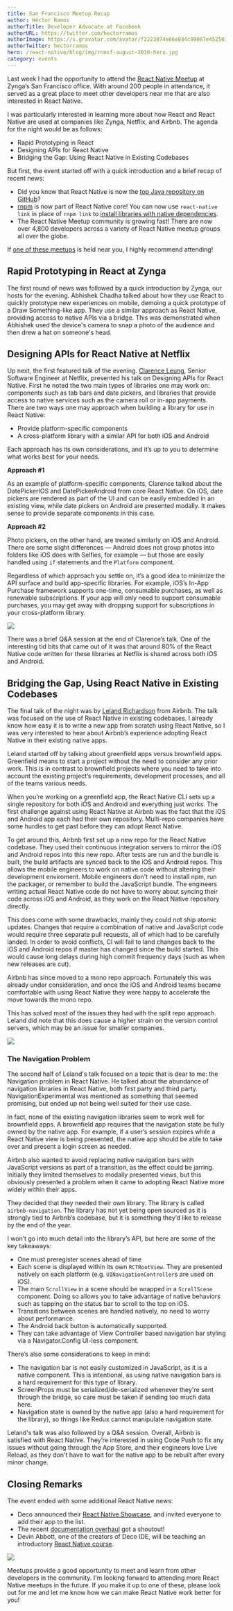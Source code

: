 ```yaml
---
title: San Francisco Meetup Recap
author: Héctor Ramos
authorTitle: Developer Advocate at Facebook
authorURL: https://twitter.com/hectorramos
authorImage: https://s.gravatar.com/avatar/f2223874e66e884c99087e452501f2da?s=128
authorTwitter: hectorramos
hero: /react-native/blog/img/rnmsf-august-2016-hero.jpg
category: events
---
```


Last week I had the opportunity to attend the [React Native Meetup](https://www.meetup.com/React-Native-San-Francisco/photos/27168649/#452793854) at Zynga’s San Francisco office. With around 200 people in attendance, it served as a great place to meet other developers near me that are also interested in React Native.

I was particularly interested in learning more about how React and React Native are used at companies like Zynga, Netflix, and Airbnb. The agenda for the night would be as follows:

* Rapid Prototyping in React
* Designing APIs for React Native
* Bridging the Gap: Using React Native in Existing Codebases

But first, the event started off with a quick introduction and a brief recap of recent news:

* Did you know that React Native is now the [top Java repository on GitHub](https://twitter.com/jamespearce/status/759637111880359937)?
* [rnpm](https://github.com/rnpm/rnpm) is now part of React Native core! You can now use `react-native link` in place of `rnpm link` to [install libraries with native dependencies](https://facebook.github.io/react-native/docs/linking-libraries-ios.html).
* The React Native Meetup community is growing fast! There are now over 4,800 developers across a variety of React Native meetup groups all over the globe.

If [one of these meetups](https://www.meetup.com/find/?allMeetups=false&keywords=react+native&radius=Infinity&userFreeform=San+Francisco%2C+CA&mcId=z94105&mcName=San+Francisco%2C+CA&sort=recommended&eventFilter=mysugg) is held near you, I highly recommend attending!

## Rapid Prototyping in React at Zynga

The first round of news was followed by a quick introduction by Zynga, our hosts for the evening. Abhishek Chadha talked about how they use React to quickly prototype new experiences on mobile, demoing a quick prototype of a Draw Something-like app. They use a similar approach as React Native, providing access to native APIs via a bridge. This was demonstrated when Abhishek used the device's camera to snap a photo of the audience and then drew a hat on someone's head.

## Designing APIs for React Native at Netflix

Up next, the first featured talk of the evening. [Clarence Leung](https://twitter.com/clarler), Senior Software Engineer at Netflix, presented his talk on Designing APIs for React Native. First he noted the two main types of libraries one may work on: components such as tab bars and date pickers, and libraries that provide access to native services such as the camera roll or in-app payments. There are two ways one may approach when building a library for use in React Native:

* Provide platform-specific components
* A cross-platform library with a similar API for both iOS and Android

Each approach has its own considerations, and it’s up to you to determine what works best for your needs.

**Approach #1**

As an example of platform-specific components, Clarence talked about the DatePickerIOS and DatePickerAndroid from core React Native. On iOS, date pickers are rendered as part of the UI and can be easily embedded in an existing view, while date pickers on Android are presented modally. It makes sense to provide separate components in this case.

**Approach #2**

Photo pickers, on the other hand, are treated similarly on iOS and Android. There are some slight differences — Android does not group photos into folders like iOS does with Selfies, for example — but those are easily handled using `if` statements and the `Platform` component.

Regardless of which approach you settle on, it’s a good idea to minimize the API surface and build app-specific libraries. For example, iOS’s In-App Purchase framework supports one-time, consumable purchases, as well as renewable subscriptions. If your app will only need to support consumable purchases, you may get away with dropping support for subscriptions in your cross-platform library.

![](/react-native/blog/img/rnmsf-august-2016-netflix.jpg)

There was a brief Q&A session at the end of Clarence’s talk. One of the interesting tid bits that came out of it was that around 80% of the React Native code written for these libraries at Netflix is shared across both iOS and Android.

## Bridging the Gap, Using React Native in Existing Codebases

The final talk of the night was by [Leland Richardson](https://twitter.com/intelligibabble) from Airbnb. The talk was focused on the use of React Native in existing codebases. I already know how easy it is to write a new app from scratch using React Native, so I was very interested to hear about Airbnb’s experience adopting React Native in their existing native apps.

Leland started off by talking about greenfield apps versus brownfield apps. Greenfield means to start a project without the need to consider any prior work. This is in contrast to brownfield projects where you need to take into account the existing project’s requirements, development processes, and all of the teams various needs.

When you’re working on a greenfield app, the React Native CLI sets up a single repository for both iOS and Android and everything just works. The first challenge against using React Native at Airbnb was the fact that the iOS and Android app each had their own repository. Multi-repo companies have some hurdles to get past before they can adopt React Native.

To get around this, Airbnb first set up a new repo for the React Native codebase. They used their continuous integration servers to mirror the iOS and Android repos into this new repo. After tests are run and the bundle is built, the build artifacts are synced back to the iOS and Android repos. This allows the mobile engineers to work on native code without altering their development enviroment. Mobile engineers don't need to install npm, run the packager, or remember to build the JavaScript bundle. The engineers writing actual React Native code do not have to worry about syncing their code across iOS and Android, as they work on the React Native repository directly.

This does come with some drawbacks, mainly they could not ship atomic updates. Changes that require a combination of native and JavaScript code would require three separate pull requests, all of which had to be carefully landed. In order to avoid conflicts, CI will fail to land changes back to the iOS and Android repos if master has changed since the build started. This would cause long delays during high commit frequency days (such as when new releases are cut).

Airbnb has since moved to a mono repo approach. Fortunately this was already under consideration, and once the iOS and Android teams became comfortable with using React Native they were happy to accelerate the move towards the mono repo.

This has solved most of the issues they had with the split repo approach. Leland did note that this does cause a higher strain on the version control servers, which may be an issue for smaller companies.

![](/react-native/blog/img/rnmsf-august-2016-airbnb.jpg)

### The Navigation Problem

The second half of Leland's talk focused on a topic that is dear to me: the Navigation problem in React Native. He talked about the abundance of navigation libraries in React Native, both first party and third party. NavigationExperimental was mentioned as something that seemed promising, but ended up not being well suited for their use case.

In fact, none of the existing navigation libraries seem to work well for brownfield apps. A brownfield app requires that the navigation state be fully owned by the native app. For example, if a user’s session expires while a React Native view is being presented, the native app should be able to take over and present a login screen as needed.

Airbnb also wanted to avoid replacing native navigation bars with JavaScript versions as part of a transition, as the effect could be jarring. Initially they limited themselves to modally presented views, but this obviously presented a problem when it came to adopting React Native more widely within their apps.

They decided that they needed their own library. The library is called `airbnb-navigation`. The library has not yet being open sourced as it is strongly tied to Airbnb’s codebase, but it is something they’d like to release by the end of the year.

I won’t go into much detail into the library’s API, but here are some of the key takeaways:

* One must preregister scenes ahead of time
* Each scene is displayed within its own `RCTRootView`. They are presented natively on each platform (e.g. `UINavigationController`s are used on iOS).
* The main `ScrollView` in a scene should be wrapped in a `ScrollScene` component. Doing so allows you to take advantage of native behaviors such as tapping on the status bar to scroll to the top on iOS.
* Transitions between scenes are handled natively, no need to worry about performance.
* The Android back button is automatically supported.
* They can take advantage of View Controller based navigation bar styling via a Navigator.Config UI-less component.

There’s also some considerations to keep in mind:

* The navigation bar is not easily customized in JavaScript, as it is a native component. This is intentional, as using native navigation bars is a hard requirement for this type of library.
* ScreenProps must be serialized/de-serialized whenever they're sent through the bridge, so care must be taken if sending too much data here.
* Navigation state is owned by the native app (also a hard requirement for the library), so things like Redux cannot manipulate navigation state.

Leland's talk was also followed by a Q&A session. Overall, Airbnb is satisfied with React Native. They’re interested in using Code Push to fix any issues without going through the App Store, and their engineers love Live Reload, as they don't have to wait for the native app to be rebuilt after every minor change.

## Closing Remarks

The event ended with some additional React Native news:

* Deco announced their [React Native Showcase](https://www.decosoftware.com/showcase), and invited everyone to add their app to the list.
* The recent [documentation overhaul](https://facebook.github.io/react-native/blog/2016/07/06/toward-better-documentation.html) got a shoutout!
* Devin Abbott, one of the creators of Deco IDE, will be teaching an introductory [React Native course](https://www.decosoftware.com/course).

![](/react-native/blog/img/rnmsf-august-2016-docs.jpg)

Meetups provide a good opportunity to meet and learn from other developers in the community. I'm looking forward to attending more React Native meetups in the future. If you make it up to one of these, please look out for me and let me know how we can make React Native work better for you!
